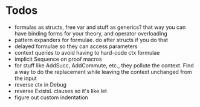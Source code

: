 # Todos

* formulas as structs, free var and stuff as generics? that way you can have binding forms for your theory, and operator overloading
* pattern expanders for formulae. do after structs if you do that
* delayed formulae so they can access parameters
* context queries to avoid having to hard-code ctx formulae
* implicit Sequence on proof macros
* for stuff like AddSucc, AddCommute, etc., they pollute the context. Find a way to do the replacement while leaving the context unchanged from the input
* reverse ctx in Debug
* reverse ExistsL clauses so it's like let
* figure out custom indentation

